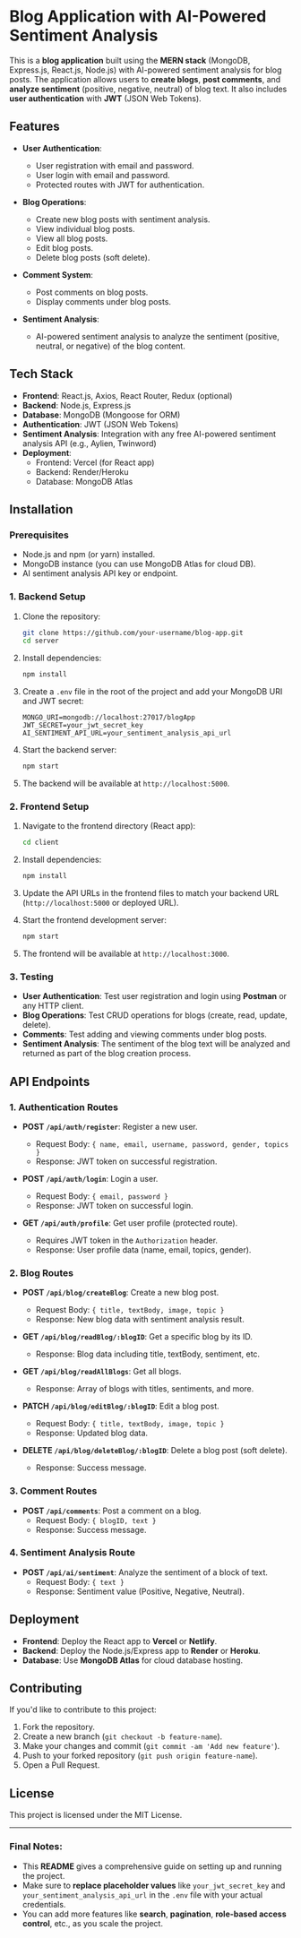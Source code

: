 
# Blog Application with AI-Powered Sentiment Analysis

This is a **blog application** built using the **MERN stack** (MongoDB, Express.js, React.js, Node.js) with AI-powered sentiment analysis for blog posts. The application allows users to **create blogs**, **post comments**, and **analyze sentiment** (positive, negative, neutral) of blog text. It also includes **user authentication** with **JWT** (JSON Web Tokens).

## Features

- **User Authentication**:
  - User registration with email and password.
  - User login with email and password.
  - Protected routes with JWT for authentication.

- **Blog Operations**:
  - Create new blog posts with sentiment analysis.
  - View individual blog posts.
  - View all blog posts.
  - Edit blog posts.
  - Delete blog posts (soft delete).

- **Comment System**:
  - Post comments on blog posts.
  - Display comments under blog posts.

- **Sentiment Analysis**:
  - AI-powered sentiment analysis to analyze the sentiment (positive, neutral, or negative) of the blog content.

## Tech Stack

- **Frontend**: React.js, Axios, React Router, Redux (optional)
- **Backend**: Node.js, Express.js
- **Database**: MongoDB (Mongoose for ORM)
- **Authentication**: JWT (JSON Web Tokens)
- **Sentiment Analysis**: Integration with any free AI-powered sentiment analysis API (e.g., Aylien, Twinword)
- **Deployment**:
  - Frontend: Vercel (for React app)
  - Backend: Render/Heroku
  - Database: MongoDB Atlas

## Installation

### Prerequisites

- Node.js and npm (or yarn) installed.
- MongoDB instance (you can use MongoDB Atlas for cloud DB).
- AI sentiment analysis API key or endpoint.

### 1. Backend Setup

1. Clone the repository:
   ```bash
   git clone https://github.com/your-username/blog-app.git
   cd server
   ```

2. Install dependencies:
   ```bash
   npm install
   ```

3. Create a `.env` file in the root of the project and add your MongoDB URI and JWT secret:
   ```
   MONGO_URI=mongodb://localhost:27017/blogApp
   JWT_SECRET=your_jwt_secret_key
   AI_SENTIMENT_API_URL=your_sentiment_analysis_api_url
   ```

4. Start the backend server:
   ```bash
   npm start
   ```

5. The backend will be available at `http://localhost:5000`.

### 2. Frontend Setup

1. Navigate to the frontend directory (React app):
   ```bash
   cd client
   ```

2. Install dependencies:
   ```bash
   npm install
   ```

3. Update the API URLs in the frontend files to match your backend URL (`http://localhost:5000` or deployed URL).

4. Start the frontend development server:
   ```bash
   npm start
   ```

5. The frontend will be available at `http://localhost:3000`.

### 3. Testing

- **User Authentication**: Test user registration and login using **Postman** or any HTTP client.
- **Blog Operations**: Test CRUD operations for blogs (create, read, update, delete).
- **Comments**: Test adding and viewing comments under blog posts.
- **Sentiment Analysis**: The sentiment of the blog text will be analyzed and returned as part of the blog creation process.

## API Endpoints

### 1. Authentication Routes

- **POST `/api/auth/register`**: Register a new user.
  - Request Body: `{ name, email, username, password, gender, topics }`
  - Response: JWT token on successful registration.

- **POST `/api/auth/login`**: Login a user.
  - Request Body: `{ email, password }`
  - Response: JWT token on successful login.

- **GET `/api/auth/profile`**: Get user profile (protected route).
  - Requires JWT token in the `Authorization` header.
  - Response: User profile data (name, email, topics, gender).

### 2. Blog Routes

- **POST `/api/blog/createBlog`**: Create a new blog post.
  - Request Body: `{ title, textBody, image, topic }`
  - Response: New blog data with sentiment analysis result.

- **GET `/api/blog/readBlog/:blogID`**: Get a specific blog by its ID.
  - Response: Blog data including title, textBody, sentiment, etc.

- **GET `/api/blog/readAllBlogs`**: Get all blogs.
  - Response: Array of blogs with titles, sentiments, and more.

- **PATCH `/api/blog/editBlog/:blogID`**: Edit a blog post.
  - Request Body: `{ title, textBody, image, topic }`
  - Response: Updated blog data.

- **DELETE `/api/blog/deleteBlog/:blogID`**: Delete a blog post (soft delete).
  - Response: Success message.

### 3. Comment Routes

- **POST `/api/comments`**: Post a comment on a blog.
  - Request Body: `{ blogID, text }`
  - Response: Success message.

### 4. Sentiment Analysis Route

- **POST `/api/ai/sentiment`**: Analyze the sentiment of a block of text.
  - Request Body: `{ text }`
  - Response: Sentiment value (Positive, Negative, Neutral).

## Deployment

- **Frontend**: Deploy the React app to **Vercel** or **Netlify**.
- **Backend**: Deploy the Node.js/Express app to **Render** or **Heroku**.
- **Database**: Use **MongoDB Atlas** for cloud database hosting.

## Contributing

If you'd like to contribute to this project:

1. Fork the repository.
2. Create a new branch (`git checkout -b feature-name`).
3. Make your changes and commit (`git commit -am 'Add new feature'`).
4. Push to your forked repository (`git push origin feature-name`).
5. Open a Pull Request.

## License

This project is licensed under the MIT License.

---

### Final Notes:

- This **README** gives a comprehensive guide on setting up and running the project.
- Make sure to **replace placeholder values** like `your_jwt_secret_key` and `your_sentiment_analysis_api_url` in the `.env` file with your actual credentials.
- You can add more features like **search**, **pagination**, **role-based access control**, etc., as you scale the project.

